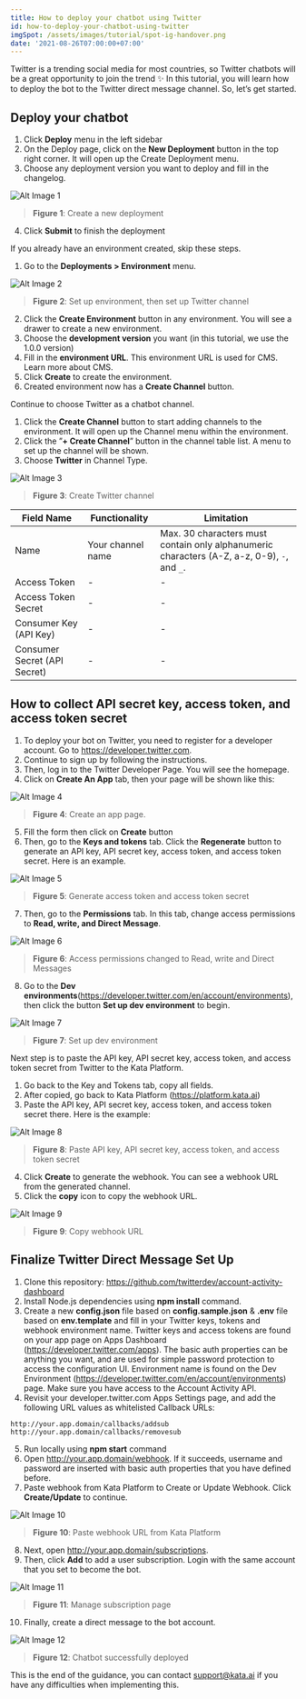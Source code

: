 ```yaml
---
title: How to deploy your chatbot using Twitter
id: how-to-deploy-your-chatbot-using-twitter
imgSpot: /assets/images/tutorial/spot-ig-handover.png
date: '2021-08-26T07:00:00+07:00'
---
```


Twitter is a trending social media for most countries, so Twitter chatbots will be a great opportunity to join the trend ✨ In this tutorial, you will learn how to deploy the bot to the Twitter direct message channel. So, let’s get started.

## Deploy your chatbot

1. Click **Deploy** menu in the left sidebar
2. On the Deploy page, click on the **New Deployment** button in the top right corner. It will open up the Create Deployment menu.
3. Choose any deployment version you want to deploy and fill in the changelog.

![Alt Image 1](https://lh3.googleusercontent.com/7qQL-bT11-PszbC2Y92kcZ_Avayic4bKR4k82jquDTH2_iRs6a6ZL0b7gN8-1cqfvLEtUYZl_l20Tq885jwkx4lU8lI_Gs6lpKD42MCJoP7OQqIttgLTk4O_i6hQiRj1hlE6aPwH)

> **Figure 1**: Create a new deployment

4. Click **Submit** to finish the deployment

If you already have an environment created, skip these steps.

1. Go to the **Deployments > Environment** menu.

![Alt Image 2](https://lh3.googleusercontent.com/wRHYa5fPbW012q3q7JqosoR9qq5R72aafskrbpILMMs2akEXy50LRF5uTJ2XjYBou26sv8s3K6p0K-Zy1oySuvP5k1F6wGwJrXJGjRuZmHvrJFIny_jjED9ZxrVvBZU06yHbaF2A)

> **Figure 2**: Set up environment, then set up Twitter channel

2. Click the **Create Environment** button in any environment. You will see a drawer to create a new environment.
3. Choose the **development version** you want (in this tutorial, we use the 1.0.0 version)
4. Fill in the **environment URL**. This environment URL is used for CMS. Learn more about CMS.
5. Click **Create** to create the environment.
6. Created environment now has a **Create Channel** button.

Continue to choose Twitter as a chatbot channel.

1. Click the **Create Channel** button to start adding channels to the environment. It will open up the Channel menu within the environment.
2. Click the ”**+ Create Channel**” button in the channel table list. A menu to set up the channel will be shown.
3. Choose **Twitter** in Channel Type.

![Alt Image 3](https://lh6.googleusercontent.com/1e60t2rOsNQc8QysllKO4gxIGwEvSVapL7El-Ju2VlcCIOTxWnXSGpAXlMgo4VPSAGuhXcImhbyVTHrDO8ZB1VESeV7HcOuUpQnHN8JWxispwE6xCTaFL7ade6q078byGAiDrTNY)

> **Figure 3**: Create Twitter channel

| Field Name                   | Functionality     | Limitation                                                                                  |
| ---------------------------- | ----------------- | ------------------------------------------------------------------------------------------- |
| Name                         | Your channel name | Max. 30 characters must contain only alphanumeric characters (A-Z, a-z, 0-9), `-`, and `_`. |
| Access Token                 | -                 | -                                                                                           |
| Access Token Secret          | -                 | -                                                                                           |
| Consumer Key (API Key)       | -                 | -                                                                                           |
| Consumer Secret (API Secret) | -                 | -                                                                                           |

## How to collect API secret key, access token, and access token secret

1. To deploy your bot on Twitter, you need to register for a developer account. Go to <a href="https://developer.twitter.com" target="_blank"><span>http</span>s://developer.twitter.com</a>.
2. Continue to sign up by following the instructions.
3. Then, log in to the Twitter Developer Page. You will see the homepage.
4. Click on **Create An App** tab, then your page will be shown like this:

![Alt Image 4](https://lh3.googleusercontent.com/OdoqY_qeP64uzlsZr24JrRhbepoqrtymPXC86F0UaqBZW06e0VVObF7AEVWanBSfZ4KqUf4O6F_W9CUKJe1d8lv8HDaUKk4DW8xJ48Hb43toCvGUbUoElNMn91GUndJiiCaZL5SM)

> **Figure 4**: Create an app page.

5. Fill the form then click on **Create** button
6. Then, go to the **Keys and tokens** tab. Click the **Regenerate** button to generate an API key, API secret key, access token, and access token secret. Here is an example.

![Alt Image 5](https://lh3.googleusercontent.com/J3bW4olVVvCgmk6gWQSarPoilsfpbBug3eTpt2TIX1JiZ8b1Io6rWnvy4yeneEfOGqxv1wFZ4MNS4R1oijEAy8uSJeV8Hd6ZGjIuZ6t4C5PY-Sd6yd_gxwOA0vtpEG4R_iNl15HS)

> **Figure 5**: Generate access token and access token secret

7. Then, go to the **Permissions** tab. In this tab, change access permissions to **Read, write, and Direct Message**.

![Alt Image 6](https://lh4.googleusercontent.com/Ngs3Mz1H6fqS-Ahzg_U3lryRdolxVmHJhe0l0BsnQz7CqCaX86UQrpRrSnmuwdL01nSCc4izMjfF6hbotLrgCT9Se0bWWX5fTqGV6Z3l5vQC1IimlqXGanzOHJDL4XU4yg5AItdS)

> **Figure 6**: Access permissions changed to Read, write and Direct Messages

8. Go to the **Dev environments**(<a href="https://developer.twitter.com/en/account/environments" target="_blank"><span>http</span>s://developer.twitter.com/en/account/environments</a>), then click the button **Set up dev environment** to begin.

![Alt Image 7](https://lh5.googleusercontent.com/c8SvPV8iNJ9XguqhDTmpkoW818z6RwCWJCJHwIm2bN9JEe8zpJvr3PVqKiJYnajFLqg81ElyWMovUXDaJPc55GAxFfz1usWVhzgXcEUZ8dTe4u1UN22OaTJqnBmXYyOlr5M3Jgq_)

> **Figure 7**: Set up dev environment

Next step is to paste the API key, API secret key, access token, and access token secret from Twitter to the Kata Platform.

1. Go back to the Key and Tokens tab, copy all fields.
2. After copied, go back to Kata Platform (<a href="https://platform.kata.ai" target="_blank"><span>http</span>s://platform.kata.ai</a>)
3. Paste the API key, API secret key, access token, and access token secret there. Here is the example:

![Alt Image 8](https://lh3.googleusercontent.com/V95HDF2NSwY1aGlOR5YeLFWUK_zps9qY_YF_F_bRR4RHtAzDUBmFTiDndTzg4pbXfO-Ln6UBIs-bze3erosAnFcsQt7r8s8TsgKaMEMDZ3u4ZTG0nqPvl0UnIBcMsXpxWMIUwk3A)

> **Figure 8**: Paste API key, API secret key, access token, and access token secret

4. Click **Create** to generate the webhook. You can see a webhook URL from the generated channel.
5. Click the **copy** icon to copy the webhook URL.

![Alt Image 9](https://lh5.googleusercontent.com/n7IGyBPqnBHf10rJlb_M9l0x-xWobhxutiRor9wP0r259gsxGPxHvQS7IipXIqpcLk7FAXoC-edU9X2aPh_8tThKrgwslWgAsDiZhUdOJLZb9MMcA96l8syZL3FINaPbN1i-dXDb)

> **Figure 9**: Copy webhook URL

## Finalize Twitter Direct Message Set Up

1. Clone this repository: <a href="https://github.com/twitterdev/account-activity-dashboard" target="_blank"><span>http</span>s://github.com/twitterdev/account-activity-dashboard</a>
2. Install Node.js dependencies using **npm install** command.
3. Create a new **config.json** file based on **config.sample.json** & **.env** file based on **env.template** and fill in your Twitter keys, tokens and webhook environment name. Twitter keys and access tokens are found on your app page on Apps Dashboard (<a href="https://developer.twitter.com/apps" target="_blank"><span>http</span>s://developer.twitter.com/apps</a>). The basic auth properties can be anything you want, and are used for simple password protection to access the configuration UI. Environment name is found on the Dev Environment (<a href="https://developer.twitter.com/en/account/environments" target="_blank"><span>http</span>s://developer.twitter.com/en/account/environments</a>) page. Make sure you have access to the Account Activity API.
4. Revisit your developer.twitter.com Apps Settings page, and add the following URL values as whitelisted Callback URLs:

```
http://your.app.domain/callbacks/addsub
http://your.app.domain/callbacks/removesub
```

5. Run locally using **npm start** command
6. Open <a href="http://your.app.domain/webhook" target="_blank"><span>htt</span>p://your.app.domain/webhook</a>. If it succeeds, username and password are inserted with basic auth properties that you have defined before.
7. Paste webhook from Kata Platform to Create or Update Webhook. Click **Create/Update** to continue.

![Alt Image 10](https://lh6.googleusercontent.com/s5aMas6GBzvQLEj8svcnhx-XSbvFvC1mLD9aLi81-PJtABsPXZpPzSO3MLzdAdH_Y7lQ_4ZfOly5WA8_8JQq-EPyZUsoOZyM20F39D9HaYmmvgA1oa1Na5Dqq7jdZjDPsjq3EHvQ)

> **Figure 10**: Paste webhook URL from Kata Platform

8. Next, open <a href="http://your.app.domain/subscriptions" target="_blank"><span>htt</span>p://your.app.domain/subscriptions</a>.
9. Then, click **Add** to add a user subscription. Login with the same account that you set to become the bot.

![Alt Image 11](https://lh3.googleusercontent.com/3QZFpJZPNLFUrSARVYQTxDFTMWKzv1yfKBXhKn7-bEsuMnWCsHJuoggMR-gn4mmnLd2jJ7eyKG-OlgOC2fo7XgpJ0jAbyO-4QJax-YJsezFk4Pq7clcrs7UWOdrBkOyUDGVAcEbT)

> **Figure 11**: Manage subscription page

10. Finally, create a direct message to the bot account.

![Alt Image 12](https://lh3.googleusercontent.com/8eja7sV-2GkYVeLQOT-WtVKvgJVXJyuTxKdb1HBOEawPE2aq_KWEWJ9BgPVdHgR3LxYDvaMxUL1xynFc1jW3Hn7-WiDiQHhggcteVo44qbU0qE5wA5gEgQldHW0pp2s12veEv85p)

> **Figure 12**: Chatbot successfully deployed

This is the end of the guidance, you can contact support@kata.ai if you have any difficulties when implementing this.
